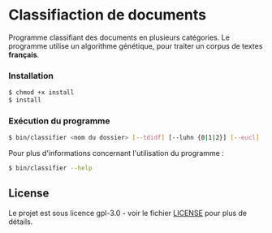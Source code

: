 # Classifiaction de documents

Programme classifiant des documents en plusieurs catégories. Le programme utilise un algorithme génétique, pour traiter un corpus de textes **français**.


### Installation

```sh
$ chmod +x install
$ install
```

### Exécution du programme

```sh
$ bin/classifier <nom du dossier> [--tdidf] [--luhn {0|1|2}] [--eucl] [--cos] [--help] [--usage]
```

Pour plus d'informations concernant l'utilisation du programme :
```sh
$ bin/classifier --help
```

## License

Le projet est sous licence gpl-3.0 - voir le fichier [LICENSE](LICENSE) pour plus de détails.
